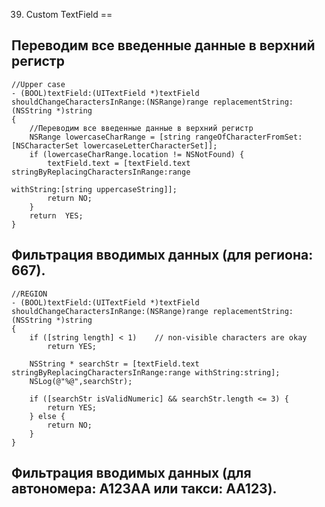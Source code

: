 39. Custom TextField
==

## Переводим все введенные данные в верхний регистр

```objc
//Upper case
- (BOOL)textField:(UITextField *)textField shouldChangeCharactersInRange:(NSRange)range replacementString:(NSString *)string
{
    //Переводим все введенные данные в верхний регистр
    NSRange lowercaseCharRange = [string rangeOfCharacterFromSet:[NSCharacterSet lowercaseLetterCharacterSet]];
    if (lowercaseCharRange.location != NSNotFound) {
        textField.text = [textField.text stringByReplacingCharactersInRange:range
                                                                 withString:[string uppercaseString]];
        return NO;
    }
    return  YES;
}
```

## Фильтрация вводимых данных (для региона: 667).
```obc
//REGION
- (BOOL)textField:(UITextField *)textField shouldChangeCharactersInRange:(NSRange)range replacementString:(NSString *)string
{
    if ([string length] < 1)    // non-visible characters are okay
        return YES;
    
    NSString * searchStr = [textField.text stringByReplacingCharactersInRange:range withString:string];
    NSLog(@"%@",searchStr);
    
    if ([searchStr isValidNumeric] && searchStr.length <= 3) {
        return YES;
    } else {
        return NO;
    }
}

```

## Фильтрация вводимых данных (для автономера: A123AA или такси: AA123).
```objc

```







